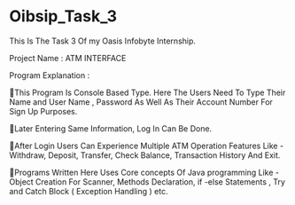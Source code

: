 # Oibsip_Task_3

This Is The Task 3 Of my Oasis Infobyte Internship.

Project Name : ATM INTERFACE

Program Explanation :

🔷This Program Is Console Based Type. Here The Users Need To Type Their Name and User Name , Password As Well As Their Account Number For Sign Up Purposes.

🔷Later Entering Same Information, Log In Can Be Done.

🔷After Login Users Can Experience Multiple ATM Operation Features Like - Withdraw, Deposit, Transfer, Check Balance, Transaction History And Exit.

🔷Programs Written Here Uses Core concepts Of Java programming Like - Object Creation For Scanner, Methods Declaration, if -else Statements , Try and Catch Block ( Exception Handling ) etc.
